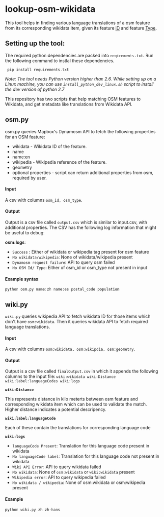 # lookup-osm-wikidata
This tool helps in finding various language translations of a osm feature from its corresponding wikidata item, given its feature [ID](http://wiki.openstreetmap.org/wiki/ID) and feature [Type](https://wiki.openstreetmap.org/wiki/Elements). 

## Setting up the tool:
The required python dependencies are packed into `reqirements.txt`. Run the following command to instlal these dependencies.

``` pip install requirements.txt```

_Note: The tool needs Python version higher than 2.6. While setting up on a Linux machine, you can use `install_python_dev_linux.sh` script to install the dev version of python 2.7_

This repository has two scripts that help matching OSM features to Wikidata, and get metadata like translations from Wikidata API.

## osm.py

osm.py queries Mapbox's Dynamosm API to fetch the following properties for an OSM feature:

- wikidata - Wikidata ID of the feature.
- name
- name:en
- wikipedia - Wikipedia reference of the feature.
- geometry
- optional properties - script can return additional properties from osm, required by user.

#### Input

A csv with columns `osm_id, osm_type`.

#### Output

Output is a csv file called `output.csv` which is similar to input.csv, with additional properties.
The CSV has the following log information that might be useful to debug:

**osm:logs**:
- `Success` : Either of wikidata or wikipedia tag present for osm feature
- `No wikidata/wikipedia`: None of wikidata/wikipedia present
- `Dynamosm request failure`: API to query osm failed
- `No OSM Id/ Type`: Either of osm_id or osm_type not present in input

#### Example syntax
`python osm.py name:zh name:es postal_code population`

## wiki.py

`wiki.py` queries wikipedia API to fetch wikidata ID for those items which don't have `osm:wikidata`. Then it queries wikidata API to fetch required language translations.

#### Input

A csv with columns `osm:wikidata, osm:wikipdia, osm:geometry`.

#### Output

Output is a csv file called `finalOutput.csv` in which it appends the following columns to the input file: `wiki:wikidata wiki:Distance wiki:label:languageCodes wiki:logs`

**`wiki:Distance`**

This represents distance in kilo meterts between osm feature and corresponding wikidata item which can be used to validate the match. Higher distance indicates a potential descripency.

**`wiki:label:languageCode`**

Each of these contain the translations for corresponding language code

**`wiki:logs`**

- `languageCode Present`: Translation for this language code present in wikidata
- `No languageCode label`: Translation for this language code not present in wikidata
- `Wiki API Error`: API to query wikidata failed
- `No wikidata`: None of `osm:wikidata` or `wiki:wikidata` present
- `Wikipedia error`: API to query wikipedia failed
- `No wikidata / wikipedia`: None of osm:wikidata or osm:wikipedia present

#### Example
`python wiki.py zh zh-hans`


